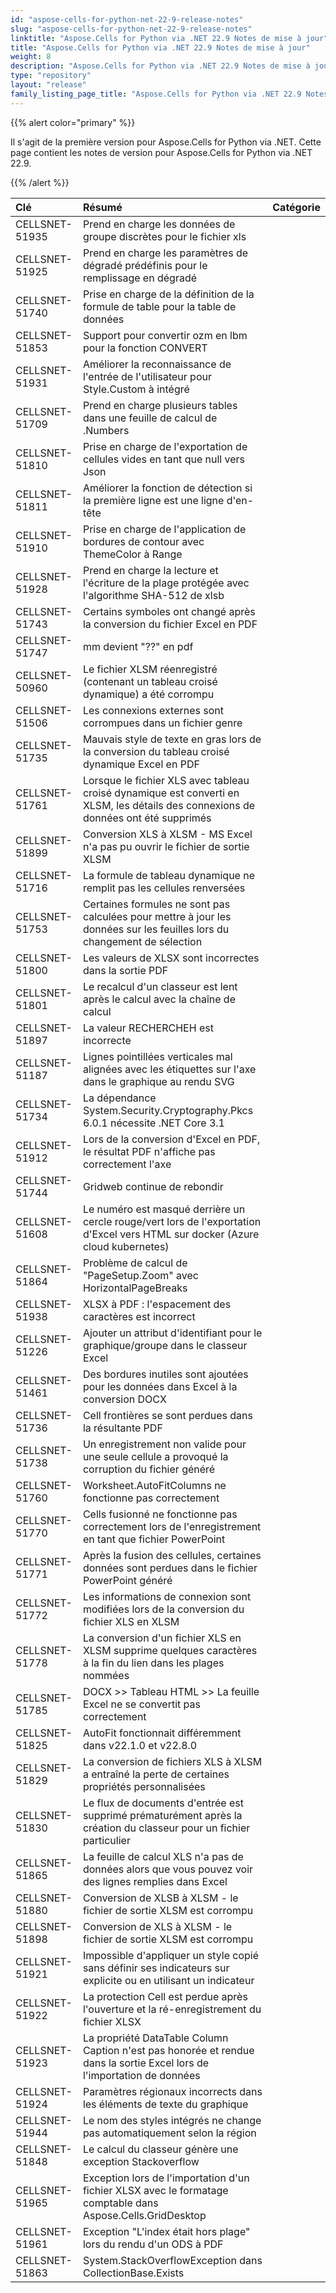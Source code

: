 ```yaml
---
id: "aspose-cells-for-python-net-22-9-release-notes"
slug: "aspose-cells-for-python-net-22-9-release-notes"
linktitle: "Aspose.Cells for Python via .NET 22.9 Notes de mise à jour"
title: "Aspose.Cells for Python via .NET 22.9 Notes de mise à jour"
weight: 8
description: "Aspose.Cells for Python via .NET 22.9 Notes de mise à jour – the latest updates and fixes."
type: "repository"
layout: "release"
family_listing_page_title: "Aspose.Cells for Python via .NET 22.9 Notes de mise à jour"
---
```

{{% alert color="primary" %}} 

Il s'agit de la première version pour Aspose.Cells for Python via .NET.
Cette page contient les notes de version pour Aspose.Cells for Python via .NET 22.9.

{{% /alert %}} 

|**Clé**|**Résumé**|**Catégorie**|
|:- |:- |:- |
|CELLSNET-51935|Prend en charge les données de groupe discrètes pour le fichier xls|
|CELLSNET-51925|Prend en charge les paramètres de dégradé prédéfinis pour le remplissage en dégradé|
|CELLSNET-51740|Prise en charge de la définition de la formule de table pour la table de données|
|CELLSNET-51853|Support pour convertir ozm en lbm pour la fonction CONVERT|
|CELLSNET-51931|Améliorer la reconnaissance de l'entrée de l'utilisateur pour Style.Custom à intégré|
|CELLSNET-51709|Prend en charge plusieurs tables dans une feuille de calcul de .Numbers|
|CELLSNET-51810|Prise en charge de l'exportation de cellules vides en tant que null vers Json|
|CELLSNET-51811|Améliorer la fonction de détection si la première ligne est une ligne d'en-tête|
|CELLSNET-51910|Prise en charge de l'application de bordures de contour avec ThemeColor à Range|
|CELLSNET-51928|Prend en charge la lecture et l'écriture de la plage protégée avec l'algorithme SHA-512 de xlsb|
|CELLSNET-51743|Certains symboles ont changé après la conversion du fichier Excel en PDF|
|CELLSNET-51747|mm devient "??" en pdf|
|CELLSNET-50960|Le fichier XLSM réenregistré (contenant un tableau croisé dynamique) a été corrompu|
|CELLSNET-51506|Les connexions externes sont corrompues dans un fichier genre|
|CELLSNET-51735|Mauvais style de texte en gras lors de la conversion du tableau croisé dynamique Excel en PDF|
|CELLSNET-51761|Lorsque le fichier XLS avec tableau croisé dynamique est converti en XLSM, les détails des connexions de données ont été supprimés|
|CELLSNET-51899|Conversion XLS à XLSM - MS Excel n'a pas pu ouvrir le fichier de sortie XLSM|
|CELLSNET-51716| La formule de tableau dynamique ne remplit pas les cellules renversées|
|CELLSNET-51753|Certaines formules ne sont pas calculées pour mettre à jour les données sur les feuilles lors du changement de sélection|
|CELLSNET-51800|Les valeurs de XLSX sont incorrectes dans la sortie PDF|
|CELLSNET-51801|Le recalcul d'un classeur est lent après le calcul avec la chaîne de calcul|
|CELLSNET-51897|La valeur RECHERCHEH est incorrecte|
|CELLSNET-51187|Lignes pointillées verticales mal alignées avec les étiquettes sur l'axe dans le graphique au rendu SVG|
|CELLSNET-51734|La dépendance System.Security.Cryptography.Pkcs 6.0.1 nécessite .NET Core 3.1|
|CELLSNET-51912|Lors de la conversion d'Excel en PDF, le résultat PDF n'affiche pas correctement l'axe|
|CELLSNET-51744|Gridweb continue de rebondir|
|CELLSNET-51608|Le numéro est masqué derrière un cercle rouge/vert lors de l'exportation d'Excel vers HTML sur docker (Azure cloud kubernetes)|
|CELLSNET-51864|Problème de calcul de "PageSetup.Zoom" avec HorizontalPageBreaks|
|CELLSNET-51938|XLSX à PDF : l'espacement des caractères est incorrect|
|CELLSNET-51226|Ajouter un attribut d'identifiant pour le graphique/groupe dans le classeur Excel|
|CELLSNET-51461|Des bordures inutiles sont ajoutées pour les données dans Excel à la conversion DOCX|
|CELLSNET-51736| Cell frontières se sont perdues dans la résultante PDF|
|CELLSNET-51738|Un enregistrement non valide pour une seule cellule a provoqué la corruption du fichier généré|
|CELLSNET-51760|Worksheet.AutoFitColumns ne fonctionne pas correctement|
|CELLSNET-51770|Cells fusionné ne fonctionne pas correctement lors de l'enregistrement en tant que fichier PowerPoint|
|CELLSNET-51771|Après la fusion des cellules, certaines données sont perdues dans le fichier PowerPoint généré|
|CELLSNET-51772|Les informations de connexion sont modifiées lors de la conversion du fichier XLS en XLSM|
|CELLSNET-51778|La conversion d'un fichier XLS en XLSM supprime quelques caractères à la fin du lien dans les plages nommées|
|CELLSNET-51785|DOCX >> Tableau HTML >> La feuille Excel ne se convertit pas correctement|
|CELLSNET-51825|AutoFit fonctionnait différemment dans v22.1.0 et v22.8.0|
|CELLSNET-51829|La conversion de fichiers XLS à XLSM a entraîné la perte de certaines propriétés personnalisées|
|CELLSNET-51830|Le flux de documents d'entrée est supprimé prématurément après la création du classeur pour un fichier particulier|
|CELLSNET-51865|La feuille de calcul XLS n'a pas de données alors que vous pouvez voir des lignes remplies dans Excel|
|CELLSNET-51880|Conversion de XLSB à XLSM - le fichier de sortie XLSM est corrompu|
|CELLSNET-51898|Conversion de XLS à XLSM - le fichier de sortie XLSM est corrompu|
|CELLSNET-51921|Impossible d'appliquer un style copié sans définir ses indicateurs sur explicite ou en utilisant un indicateur|
|CELLSNET-51922|La protection Cell est perdue après l'ouverture et la ré-enregistrement du fichier XLSX|
|CELLSNET-51923|La propriété DataTable Column Caption n'est pas honorée et rendue dans la sortie Excel lors de l'importation de données|
|CELLSNET-51924|Paramètres régionaux incorrects dans les éléments de texte du graphique|
|CELLSNET-51944|Le nom des styles intégrés ne change pas automatiquement selon la région|
|CELLSNET-51848|Le calcul du classeur génère une exception Stackoverflow|
|CELLSNET-51965|Exception lors de l'importation d'un fichier XLSX avec le formatage comptable dans Aspose.Cells.GridDesktop|
|CELLSNET-51961|Exception "L'index était hors plage" lors du rendu d'un ODS à PDF|
|CELLSNET-51863|System.StackOverflowException dans CollectionBase.Exists|
